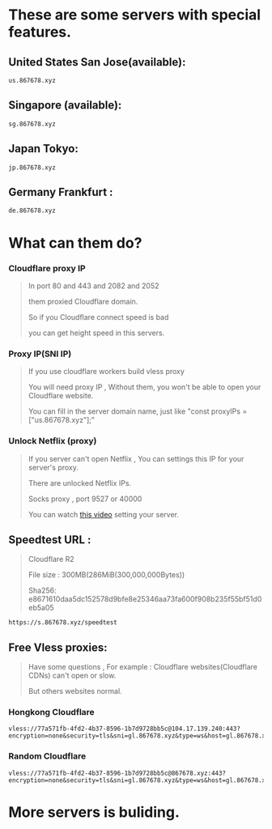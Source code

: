 # These are some servers with special features.



## United States San Jose(available):

```
us.867678.xyz
```

## Singapore (available):

```
sg.867678.xyz
```

## Japan Tokyo:

```
jp.867678.xyz
```

## Germany Frankfurt :

```
de.867678.xyz
```

# What can them do?

### Cloudflare proxy IP

> In port 80 and 443 and 2082 and 2052
>
> them proxied Cloudflare domain. 
>
> So if you Cloudflare connect speed is bad 
>
> you can get height speed in this servers.



### Proxy IP(SNI IP)

> If you use cloudflare workers build vless proxy
>
> You will need proxy IP , Without them, you won't be able to open your Cloudflare website.
>
> You can fill in the server domain name, just like "const proxyIPs = ["us.867678.xyz"];"



### Unlock Netflix (proxy)

> If you server can't open Netflix , You can settings this IP for your server's proxy.
>
> There are unlocked Netflix IPs.
>
> Socks proxy , port 9527 or 40000
>
> You can watch [this video](https://www.youtube.com/watch?v=Vj4TGd9IaQc&t=7s) setting your server.



## Speedtest URL :

> Cloudflare R2 
>
> File size : 300MB(286MiB(300,000,000Bytes))
>
> Sha256: e8671610daa5dc152578d9bfe8e25346aa73fa600f908b235f55bf51d0eb5a05 

```
https://s.867678.xyz/speedtest
```



## Free Vless proxies:

> Have some questions , For example : Cloudflare websites(Cloudflare CDNs) can't open or slow.
>
> But others websites normal.

### Hongkong Cloudflare

```
vless://77a571fb-4fd2-4b37-8596-1b7d9728bb5c@104.17.139.240:443?encryption=none&security=tls&sni=gl.867678.xyz&type=ws&host=gl.867678.xyz&path=%2F%3Fed%3D2560#Hongkong%20Cloudflare
```

### Random Cloudflare

```
vless://77a571fb-4fd2-4b37-8596-1b7d9728bb5c@867678.xyz:443?encryption=none&security=tls&sni=gl.867678.xyz&type=ws&host=gl.867678.xyz&path=%2F%3Fed%3D2560#Random%20Cloudflare
```



# More servers is buliding.
